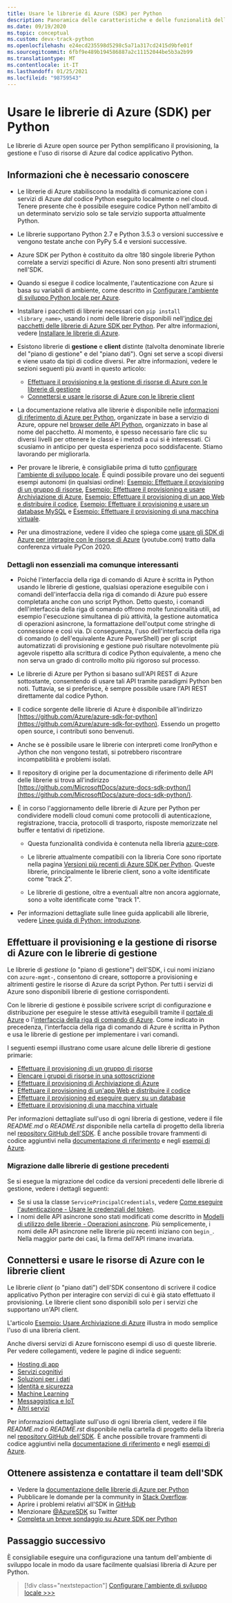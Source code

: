 ```yaml
---
title: Usare le librerie di Azure (SDK) per Python
description: Panoramica delle caratteristiche e delle funzionalità delle librerie di Azure per Python che consentono agli sviluppatori di aumentare la produttività per il provisioning, l'uso e la gestione di risorse di Azure.
ms.date: 09/19/2020
ms.topic: conceptual
ms.custom: devx-track-python
ms.openlocfilehash: e24ecd235598d5298c5a71a317cd2415d9bfe01f
ms.sourcegitcommit: 6fbf9e489b194586887a2c11152044be5b3a2b99
ms.translationtype: MT
ms.contentlocale: it-IT
ms.lasthandoff: 01/25/2021
ms.locfileid: "98759543"
---
```

# <a name="use-the-azure-libraries-sdk-for-python"></a>Usare le librerie di Azure (SDK) per Python

Le librerie di Azure open source per Python semplificano il provisioning, la gestione e l'uso di risorse di Azure dal codice applicativo Python.

## <a name="the-details-you-really-want-to-know"></a>Informazioni che è necessario conoscere

- Le librerie di Azure stabiliscono la modalità di comunicazione con i servizi di Azure *dal* codice Python eseguito localmente o nel cloud. Tenere presente che è possibile eseguire codice Python nell'ambito di un determinato servizio solo se tale servizio supporta attualmente Python.

- Le librerie supportano Python 2.7 e Python 3.5.3 o versioni successive e vengono testate anche con PyPy 5.4 e versioni successive.

- Azure SDK per Python è costituito da oltre 180 singole librerie Python correlate a servizi specifici di Azure. Non sono presenti altri strumenti nell'SDK.

- Quando si esegue il codice localmente, l'autenticazione con Azure si basa su variabili di ambiente, come descritto in [Configurare l'ambiente di sviluppo Python locale per Azure](configure-local-development-environment.md). 

- Installare i pacchetti di librerie necessari con `pip install <library_name>`, usando i nomi delle librerie disponibili nell'[indice dei pacchetti delle librerie di Azure SDK per Python](azure-sdk-library-package-index.md). Per altre informazioni, vedere [Installare le librerie di Azure](azure-sdk-install.md).

- Esistono librerie di **gestione** e **client** distinte (talvolta denominate librerie del "piano di gestione" e del "piano dati"). Ogni set serve a scopi diversi e viene usato da tipi di codice diversi. Per altre informazioni, vedere le sezioni seguenti più avanti in questo articolo:
  - [Effettuare il provisioning e la gestione di risorse di Azure con le librerie di gestione](#provision-and-manage-azure-resources-with-management-libraries)
  - [Connettersi e usare le risorse di Azure con le librerie client](#connect-to-and-use-azure-resources-with-client-libraries)

- La documentazione relativa alle librerie è disponibile nelle [informazioni di riferimento di Azure per Python](/python/api/overview/azure/), organizzate in base a servizio di Azure, oppure nel [browser delle API Python](/python/api/), organizzato in base al nome del pacchetto. Al momento, è spesso necessario fare clic su diversi livelli per ottenere le classi e i metodi a cui si è interessati. Ci scusiamo in anticipo per questa esperienza poco soddisfacente. Stiamo lavorando per migliorarla.

- Per provare le librerie, è consigliabile prima di tutto [configurare l'ambiente di sviluppo locale](configure-local-development-environment.md). È quindi possibile provare uno dei seguenti esempi autonomi (in qualsiasi ordine): [Esempio: Effettuare il provisioning di un gruppo di risorse](azure-sdk-example-resource-group.md), [Esempio: Effettuare il provisioning e usare Archiviazione di Azure](azure-sdk-example-storage.md), [Esempio: Effettuare il provisioning di un app Web e distribuire il codice](azure-sdk-example-web-app.md), [Esempio: Effettuare il provisioning e usare un database MySQL](azure-sdk-example-database.md) e [Esempio: Effettuare il provisioning di una macchina virtuale](azure-sdk-example-virtual-machines.md).

- Per una dimostrazione, vedere il video che spiega come <a href="https://www.youtube.com/watch?v=M1pVxItg2Mg&feature=youtu.be&ocid=AID3006292" target="_blank">usare gli SDK di Azure per interagire con le risorse di Azure</a> (youtube.com) tratto dalla conferenza virtuale PyCon 2020.

### <a name="non-essential-but-still-interesting-details"></a>Dettagli non essenziali ma comunque interessanti

- Poiché l'interfaccia della riga di comando di Azure è scritta in Python usando le librerie di gestione, qualsiasi operazione eseguibile con i comandi dell'interfaccia della riga di comando di Azure può essere completata anche con uno script Python. Detto questo, i comandi dell'interfaccia della riga di comando offrono molte funzionalità utili, ad esempio l'esecuzione simultanea di più attività, la gestione automatica di operazioni asincrone, la formattazione dell'output come stringhe di connessione e così via. Di conseguenza, l'uso dell'interfaccia della riga di comando (o dell'equivalente Azure PowerShell) per gli script automatizzati di provisioning e gestione può risultare notevolmente più agevole rispetto alla scrittura di codice Python equivalente, a meno che non serva un grado di controllo molto più rigoroso sul processo.

- Le librerie di Azure per Python si basano sull'API REST di Azure sottostante, consentendo di usare tali API tramite paradigmi Python ben noti. Tuttavia, se si preferisce, è sempre possibile usare l'API REST direttamente dal codice Python.

- Il codice sorgente delle librerie di Azure è disponibile all'indirizzo [https://github.com/Azure/azure-sdk-for-python](https://github.com/Azure/azure-sdk-for-python). Essendo un progetto open source, i contributi sono benvenuti.

- Anche se è possibile usare le librerie con interpreti come IronPython e Jython che non vengono testati, si potrebbero riscontrare incompatibilità e problemi isolati.

- Il repository di origine per la documentazione di riferimento delle API delle librerie si trova all'indirizzo [https://github.com/MicrosoftDocs/azure-docs-sdk-python/](https://github.com/MicrosoftDocs/azure-docs-sdk-python/).

- È in corso l'aggiornamento delle librerie di Azure per Python per condividere modelli cloud comuni come protocolli di autenticazione, registrazione, traccia, protocolli di trasporto, risposte memorizzate nel buffer e tentativi di ripetizione.

  - Questa funzionalità condivida è contenuta nella libreria [azure-core](https://github.com/Azure/azure-sdk-for-python/tree/master/sdk/core/azure-core).

  - Le librerie attualmente compatibili con la libreria Core sono riportate nella pagina [Versioni più recenti di Azure SDK per Python](azure-sdk-library-package-index.md#libraries-using-azurecore). Queste librerie, principalmente le librerie client, sono a volte identificate come "track 2".

  - Le librerie di gestione, oltre a eventuali altre non ancora aggiornate, sono a volte identificate come "track 1".

- Per informazioni dettagliate sulle linee guida applicabili alle librerie, vedere [Linee guida di Python: introduzione](https://azure.github.io/azure-sdk/python_introduction.html).

## <a name="provision-and-manage-azure-resources-with-management-libraries"></a>Effettuare il provisioning e la gestione di risorse di Azure con le librerie di gestione

Le librerie di *gestione* (o "piano di gestione") dell'SDK, i cui nomi iniziano con `azure-mgmt-`, consentono di creare, sottoporre a provisioning e altrimenti gestire le risorse di Azure da script Python. Per tutti i servizi di Azure sono disponibili librerie di gestione corrispondenti.

Con le librerie di gestione è possibile scrivere script di configurazione e distribuzione per eseguire le stesse attività eseguibili tramite il [portale di Azure](https://portal.azure.com) o l'[interfaccia della riga di comando di Azure](/cli/azure/install-azure-cli). Come indicato in precedenza, l'interfaccia della riga di comando di Azure è scritta in Python e usa le librerie di gestione per implementare i vari comandi.

I seguenti esempi illustrano come usare alcune delle librerie di gestione primarie:

- [Effettuare il provisioning di un gruppo di risorse](azure-sdk-example-resource-group.md)
- [Elencare i gruppi di risorse in una sottoscrizione](azure-sdk-example-list-resource-groups.md)
- [Effettuare il provisioning di Archiviazione di Azure](azure-sdk-example-storage.md)
- [Effettuare il provisioning di un'app Web e distribuire il codice](azure-sdk-example-web-app.md)
- [Effettuare il provisioning ed eseguire query su un database](azure-sdk-example-database.md)
- [Effettuare il provisioning di una macchina virtuale](azure-sdk-example-virtual-machines.md)

Per informazioni dettagliate sull'uso di ogni libreria di gestione, vedere il file *README.md* o *README.rst* disponibile nella cartella di progetto della libreria nel [repository GitHub dell'SDK](https://github.com/Azure/azure-sdk-for-python/tree/master/sdk). È anche possibile trovare frammenti di codice aggiuntivi nella [documentazione di riferimento](/python/api) e negli [esempi di Azure](/samples/browse/?languages=python&term=Getting%20started%20-%20Managing).

### <a name="migrating-from-older-management-libraries"></a>Migrazione dalle librerie di gestione precedenti

Se si esegue la migrazione del codice da versioni precedenti delle librerie di gestione, vedere i dettagli seguenti:

- Se si usa la classe `ServicePrincipalCredentials`, vedere [Come eseguire l'autenticazione - Usare le credenziali del token](azure-sdk-authenticate.md#authenticate-with-token-credentials).
- I nomi delle API asincrone sono stati modificati come descritto in [Modelli di utilizzo delle librerie - Operazioni asincrone](azure-sdk-library-usage-patterns.md#asynchronous-operations). Più semplicemente, i nomi delle API asincrone nelle librerie più recenti iniziano con `begin_`. Nella maggior parte dei casi, la firma dell'API rimane invariata.

## <a name="connect-to-and-use-azure-resources-with-client-libraries"></a>Connettersi e usare le risorse di Azure con le librerie client

Le librerie *client* (o "piano dati") dell'SDK consentono di scrivere il codice applicativo Python per interagire con servizi di cui è già stato effettuato il provisioning. Le librerie client sono disponibili solo per i servizi che supportano un'API client.

L'articolo [Esempio: Usare Archiviazione di Azure](azure-sdk-example-storage-use.md) illustra in modo semplice l'uso di una libreria client.

Anche diversi servizi di Azure forniscono esempi di uso di queste librerie. Per vedere collegamenti, vedere le pagine di indice seguenti:

- [Hosting di app](quickstarts-app-hosting.md)
- [Servizi cognitivi](quickstarts-cognitive-services.md)
- [Soluzioni per i dati](quickstarts-data-solutions.md)
- [Identità e sicurezza](quickstarts-identity-security.md)
- [Machine Learning](quickstarts-machine-learning.md)
- [Messaggistica e IoT](quickstarts-messaging-iot.md)
- [Altri servizi](quickstarts-other-services.md)

Per informazioni dettagliate sull'uso di ogni libreria client, vedere il file *README.md* o *README.rst* disponibile nella cartella di progetto della libreria nel [repository GitHub dell'SDK](https://github.com/Azure/azure-sdk-for-python/tree/master/sdk). È anche possibile trovare frammenti di codice aggiuntivi nella [documentazione di riferimento](/python/api) e negli [esempi di Azure](/samples/browse/?languages=python&products=azure).

## <a name="get-help-and-connect-with-the-sdk-team"></a>Ottenere assistenza e contattare il team dell'SDK

- Vedere la [documentazione delle librerie di Azure per Python](https://aka.ms/python-docs)
- Pubblicare le domande per la community in [Stack Overflow](https://stackoverflow.com/questions/tagged/azure-sdk-python).
- Aprire i problemi relativi all'SDK in [GitHub](https://github.com/Azure/azure-sdk-for-python/issues)
- Menzionare [@AzureSDK](https://twitter.com/AzureSdk/) su Twitter
- [Completa un breve sondaggio su Azure SDK per Python](https://microsoft.qualtrics.com/jfe/form/SV_bNFX0HECjzPWMiG?Q_CHL=docs)

## <a name="next-step"></a>Passaggio successivo

È consigliabile eseguire una configurazione una tantum dell'ambiente di sviluppo locale in modo da usare facilmente qualsiasi libreria di Azure per Python.

> [!div class="nextstepaction"]
> [Configurare l'ambiente di sviluppo locale >>>](configure-local-development-environment.md)

